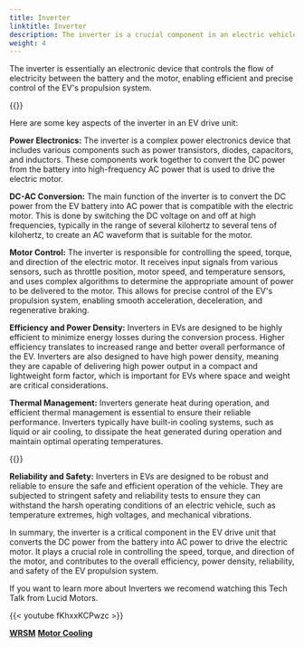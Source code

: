 ```yaml
---
title: Inverter
linktitle: Inverter
description: The inverter is a crucial component in an electric vehicle (EV) drive unit. It is responsible for converting the direct current (DC) electricity stored in the vehicle's battery into alternating current (AC) electricity, which is then used to power the electric motor that drives the wheels of the EV. 
weight: 4
---
```

<!-- markdownlint-disable MD033 -->
The inverter is essentially an electronic device that controls the flow of electricity between the battery and the motor, enabling efficient and precise control of the EV's propulsion system.

{{<evkxdisplayaddarticle />}}

Here are some key aspects of the inverter in an EV drive unit:

**Power Electronics:** The inverter is a complex power electronics device that includes various components such as power transistors, diodes, capacitors, and inductors. These components work together to convert the DC power from the battery into high-frequency AC power that is used to drive the electric motor.

**DC-AC Conversion:** The main function of the inverter is to convert the DC power from the EV battery into AC power that is compatible with the electric motor. This is done by switching the DC voltage on and off at high frequencies, typically in the range of several kilohertz to several tens of kilohertz, to create an AC waveform that is suitable for the motor.

**Motor Control:** The inverter is responsible for controlling the speed, torque, and direction of the electric motor. It receives input signals from various sensors, such as throttle position, motor speed, and temperature sensors, and uses complex algorithms to determine the appropriate amount of power to be delivered to the motor. This allows for precise control of the EV's propulsion system, enabling smooth acceleration, deceleration, and regenerative braking.

**Efficiency and Power Density:** Inverters in EVs are designed to be highly efficient to minimize energy losses during the conversion process. Higher efficiency translates to increased range and better overall performance of the EV. Inverters are also designed to have high power density, meaning they are capable of delivering high power output in a compact and lightweight form factor, which is important for EVs where space and weight are critical considerations.

**Thermal Management:** Inverters generate heat during operation, and efficient thermal management is essential to ensure their reliable performance. Inverters typically have built-in cooling systems, such as liquid or air cooling, to dissipate the heat generated during operation and maintain optimal operating temperatures.

{{<evkxdisplayaddarticle />}}

**Reliability and Safety:** Inverters in EVs are designed to be robust and reliable to ensure the safe and efficient operation of the vehicle. They are subjected to stringent safety and reliability tests to ensure they can withstand the harsh operating conditions of an electric vehicle, such as temperature extremes, high voltages, and mechanical vibrations.

In summary, the inverter is a critical component in the EV drive unit that converts the DC power from the battery into AC power to drive the electric motor. It plays a crucial role in controlling the speed, torque, and direction of the motor, and contributes to the overall efficiency, power density, reliability, and safety of the EV propulsion system.

If you want to learn more about Inverters we recomend watching this Tech Talk from Lucid Motors.

{{< youtube fKhxxKCPwzc >}}


<div class="mt-3 mb-3">
    <a href="../wrsm/" class="text-decoration-none text-black"><strong><i class="bi-arrow-left"></i> WRSM</strong></a>
    <a href="../cooling/" class="text-decoration-none text-black float-end"><strong>Motor Cooling<i class="bi-arrow-right"></i></strong></a>
</div>
